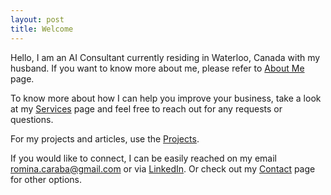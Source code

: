 ```yaml
---
layout: post
title: Welcome
---
```

Hello, I am an AI Consultant currently residing in Waterloo, Canada with my husband.
If you want to know more about me, please refer to [About Me](https://rominacarabathampi.ca/about.html) page. 

To know more about how I can help you improve your business, take a look at my [Services](https://rominacarabathampi.ca/services.html) page and feel free to reach out for any requests or questions.

For my projects and articles, use the [Projects](https://rominacarabathampi.ca/projects.html).

If you would like to connect, I can be easily reached on my email romina.caraba@gmail.com or via [LinkedIn](https://www.linkedin.com/in/rominacarabathampi/). Or check out my [Contact](https://rominacarabathampi.ca/contact.html) page for other options.

